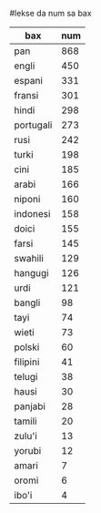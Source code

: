 #lekse da num sa bax

| bax | num |
|-----|-----|
| pan | 868 |
| engli | 450 |
| espani | 331 |
| fransi | 301 |
| hindi | 298 |
| portugali | 273 |
| rusi | 242 |
| turki | 198 |
| cini | 185 |
| arabi | 166 |
| niponi | 160 |
| indonesi | 158 |
| doici | 155 |
| farsi | 145 |
| swahili | 129 |
| hangugi | 126 |
| urdi | 121 |
| bangli | 98 |
| tayi | 74 |
| wieti | 73 |
| polski | 60 |
| filipini | 41 |
| telugi | 38 |
| hausi | 30 |
| panjabi | 28 |
| tamili | 20 |
| zulu'i | 13 |
| yorubi | 12 |
| amari | 7 |
| oromi | 6 |
| ibo'i | 4 |
